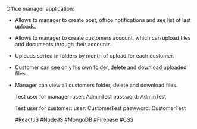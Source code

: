 Office manager application:

- Allows to manager to create post, office notifications and see list of last uploads.
- Allows to manager to create customers account, which can upload files and documents through their accounts.
- Uploads sorted in folders by month of upload for each customer.
- Customer can see only his own folder, delete and download uploaded files.
- Manager can view all customers folder, delete and download files.

  Test user for manager: user: AdminTest
                         password: AdminTest
  
  Test user for customer: user: CustomerTest
                          paswword: CustomerTest

  #ReactJS #NodeJS #MongoDB #Firebase #CSS
